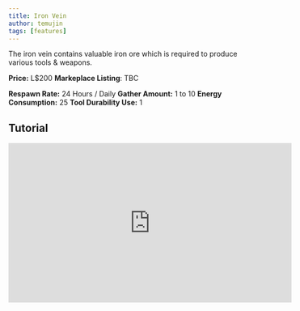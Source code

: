 ```yaml
---
title: Iron Vein
author: temujin
tags: [features]
---
```

The iron vein contains valuable iron ore which is required to produce various tools & weapons.

**Price:** L$200
**Markeplace Listing**: TBC

**Respawn Rate:** 24 Hours / Daily
**Gather Amount:** 1 to 10
**Energy Consumption:** 25
**Tool Durability Use:** 1

## Tutorial
<iframe width="560" height="315" src="https://www.youtube.com/embed/7ZumJA9yEjM" frameborder="0" allow="accelerometer; autoplay; encrypted-media; gyroscope; picture-in-picture" allowfullscreen></iframe>
